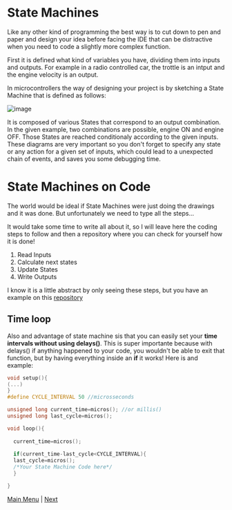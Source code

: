 # State Machines 

Like any other kind of programming the best way is to cut down to pen and paper and design your idea before facing the IDE that can be distractive when you need to code a slightly more complex function.

First it is defined what kind of variables you have, dividing them into inputs and outputs. For example in a radio controlled car, the trottle is an intput and the engine velocity is an output.

In microcontrollers the way of designing your project is by sketching a State Machine that is defined as follows:

![image](https://user-images.githubusercontent.com/71400611/219400648-0815abe4-7d00-4a53-9b63-ecba66e83e30.png)


It is composed of various States that correspond to an output combination. In the given example, two combinations are possible, engine ON and engine OFF. Those States are reached conditionaly according to the given inputs.
These diagrams are very important so you don't forget to specify any state or any action for a given set of inputs, which could lead to a unexpected chain of events, and saves you some debugging time. 



# State Machines on Code

The world would be ideal if State Machines were just doing the drawings and it was done. But unfortunately we need to type all the steps... 

It would take some time to write all about it, so I will leave here the coding steps to follow and then a repository where you can check for yourself how it is done!

  1. Read Inputs
  2. Calculate next states
  3. Update States
  4. Write Outputs

I know it is a little abstract by only seeing these steps, but you have an example on this [repository](https://github.com/Smiguel02/ACE/tree/main/ACE_01/src)

## Time loop

Also and advantage of state machine sis that you can easily set your **time intervals without using delays()**. This is super importante because with delays() if anything happened to your code, you wouldn't be able to exit that function, but by having everything inside an **if** it works! Here is and example:

``` C
void setup(){
(...)
}
#define CYCLE_INTERVAL 50 //microsseconds

unsigned long current_time=micros(); //or millis()
unsigned long last_cycle=micros();

void loop(){
  
  current_time=micros();
  
  if(current_time-last_cycle<CYCLE_INTERVAL){
  last_cycle=micros();
  /*Your State Machine Code here*/
  }

}
```


[Main Menu](../readme.md) | [Next](./basicElectronics.md)
